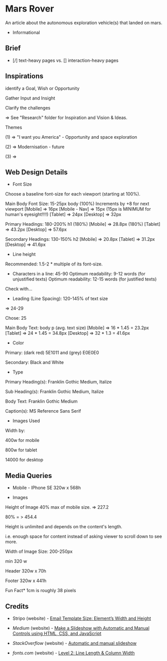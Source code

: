 # Mars Rover

An article about the autonomous exploration vehicle(s) that landed on mars.

- Informational

## Brief

- [/] text-heavy pages vs. [] interaction-heavy pages

## Inspirations

identify a Goal, Wish or Opportunity

Gather Input and Insight

Clarify the challenges

=> See "Research" folder for Inspiration and Vision & Ideas.

Themes

(1) => "I want you America" - Opportunity and space exploration

(2) => Modernisation - future

(3) =>

## Web Design Details

- Font Size

Choose a baseline font-size for each viewport (starting at 100%).

Main Body Font Size: 15-25px
body
(100%)
Increments by +8 for next viewport
[Mobile] => 16px
  [Mobile - Nav] => 15px (15px is MINIMUM for human's eyesight!!!!)
[Tablet] => 24px
[Desktop] => 32px

Primary Headings: 180-200%
h1
(180%)
[Mobile] => 28.8px (180%)
[Tablet] => 43.2px
[Desktop] => 57.6px

Secondary Headings: 130-150%
h2
[Mobile] => 20.8px
[Tablet] => 31.2px
[Desktop] => 41.6px

- Line height

Recommended: 1.5-2 * multiple of its font-size.

- Characters in a line: 45-90
Optimum readability: 9-12 words (for unjustified texts)
Optimum readability: 12-15 words (for justified texts)

Check with...

- Leading (Line Spacing): 120-145% of text size

=> 24-29

Chose: 25

Main Body Text:
body p (avg. text size)
[Mobile] => 16 * 1.45 = 23.2px
[Tablet] => 24 * 1.45 = 34.8px
[Desktop] => 32 * 1.3 = 41.6px

- Color

Primary: (dark red) 5E1011 and (grey) E0E0E0

Secondary: Black and White

- Type

Primary Heading(s): Franklin Gothic Medium, Italize

Sub Heading(s): Franklin Gothic Medium, Italize

Body Text: Franklin Gothic Medium

Caption(s): MS Reference Sans Serif

- Images Used

Width by:

400w for mobile

800w for tablet

14000 for desktop

## Media Queries

* Mobile - IPhone SE 320w x 568h

- Images

Height of Image 40% max of mobile size. => 227.2

80% = > 454.4

Height is unlimited and depends on the content's length.

i.e. enough space for content instead of asking viewer to scroll down to see more.

Width of Image Size: 200-250px

min 320 w

Header 320w x 70h

Footer 320w x 441h

Fun Fact* 1cm is roughly 38 pixels

## Credits

- Stripo (website) - [Email Template Size: Element’s Width and Height](https://stripo.email/blog/email-template-size-width-height/)

- _Medium_ (website) - [Make a Slideshow with Automatic and Manual Controls using HTML, CSS, and JavaScript](https://medium.com/@mattcroak718/make-a-slideshow-with-automatic-and-manual-controls-using-html-css-and-javascript-b7e9305168f9)

- _StackOverflow_ (website) - [Automatic and manual slideshow](https://stackoverflow.com/questions/40638969/automatic-and-manual-slideshow)

- _fonts.com_ (website) - [Level 2: Line Length & Column Width](https://www.fonts.com/content/learning/fontology/level-2/text-typography/length-column-width)
